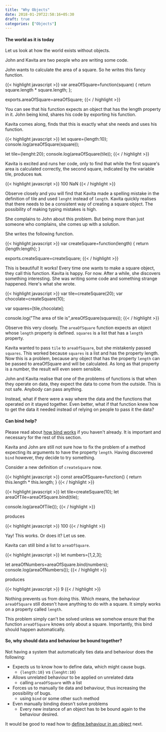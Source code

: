 ```yaml
---
title: "Why Objects"
date: 2018-01-29T22:58:16+05:30
draft: true
categories: ["Objects"]
---
```


#### The world as it is today

Let us look at how the world exists without objects.

John and Kavita are two people who are writing some code.


John wants to calculate the area of a square. So he writes this fancy function.

{{< highlight javascript >}}
var areaOfSquare=function(square) {
  return square.length * square.length;
};

exports.areaOfSquare=areaOfSquare;
{{< / highlight >}}

You can see that his function expects an object that has the length property in it. John being kind, shares his code by exporting his function.


Kavita comes along, finds that this is exactly what she needs and uses his function.

{{< highlight javascript >}}
let square={length:10};
console.log(areaOfSquare(square));

let tile={lenght:20};
console.log(areaOfSquare(tile));
{{< / highlight >}}

Kavita is excited and runs her code, only to find that while the first square's area is calculated correctly, the second square, indicated by the variable tile, produces `NaN`.

{{< highlight javascript >}}
100
NaN
{{< / highlight >}}

Observe closely and you will find that Kavita made a spelling mistake in the definition of tile and used `lenght` instead of `length`. Kavita quickly realises that there needs to be a consistent way of creating a square object. The possibility of making typing mistakes is high.

She complains to John about this problem. But being more than just someone who complains, she comes up with a solution.

She writes the following function.

{{< highlight javascript >}}
var createSquare=function(length) {
  return {length:length};
}

exports.createSquare=createSquare;
{{< / highlight >}}

This is beautiful! It works! Every time one wants to make a square object, they call this function. Kavita is happy. For now. After a while, she discovers something interesting. She was writing some code and something strange happened. Here's what she wrote.


{{< highlight javascript >}}
var tile=createSquare(20);
var chocolate=createSquare(10);

var squares=[tile,chocolate];

console.log("The area of tile is",areaOfSquare(squares));
{{< / highlight >}}

Observe this very closely. The `areaOfSquare` function expects an object whose `length` property is defined. `squares` is a list that has a `length` property.

Kavita wanted to pass `tile` to `areaOfSquare`, but she mistakenly passed `squares`. This worked because `squares` is a list and has the property length. Now this is a problem, because any object that has the property `length` can be passed to areaOfSquare and will be calculated. As long as that property is a number, the result will even seem sensible.

John and Kavita realise that one of the problems of functions is that when they operate on data, they expect the data to come from the outside. This is not safe. Anybody can pass anything.

Instead, what if there were a way where the data and the functions that operated on it stayed together. Even better, what if that function knew how to get the data it needed instead of relying on people to pass it the data?

#### Can bind help?

Please read about [how bind works](how_does_bind_work) if you haven't already. It is important and necessary for the rest of this section.

Kavita and John are still not sure how to fix the problem of a method expecting its arguments to have the property `length`. Having discovered `bind` however, they decide to try something.

Consider a new definition of `createSquare` now.

{{< highlight javascript >}}
const areaOfSquare=function() {
  return this.length * this.length;
}
{{< / highlight >}}


{{< highlight javascript >}}
let tile=createSquare(10);
let areaOfTile=areaOfSquare.bind(tile);

console.log(areaOfTile());
{{< / highlight >}}

produces

{{< highlight javascript >}}
100
{{< / highlight >}}

Yay! This works. Or does it? Let us see.

Kavita can still bind a list to `areaOfSquare`.

{{< highlight javascript >}}
let numbers=[1,2,3];

let areaOfNumbers=areaOfSquare.bind(numbers);
console.log(areaOfNumbers());
{{< / highlight >}}

produces

{{< highlight javascript >}}
9
{{< / highlight >}}

Nothing prevents us from doing this. Which means, the behaviour `areaOfSquare` still doesn't have anything to do with a square. It simply works on a property called `length`.

This problem simply can't be solved unless we somehow ensure that the function `areaOfSquare` knows only about a square. Importantly, this bind should happen automatically.


#### So, why should data and behaviour be bound together?

Not having a system that automatically ties data and behaviour does the following:

* Expects us to know how to define data, which might cause bugs.
  * `{length:10}` vs `{lenght:10}`
* Allows unrelated behaviour to be applied on unrelated data
  * calling `areaOfSquare` with a list
* Forces us to manually tie data and behaviour, thus increasing the possibility of bugs.
  * using `bind` or some other such method
* Even manually binding doesn't solve problems
  * Every new instance of an object has to be bound again to the behaviour desired.


It would be good to read how to [define behaviour in an object](/behaviour_in_an_object) next.
